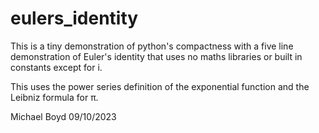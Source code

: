 # eulers_identity

This is a tiny demonstration of python's compactness with a five line
demonstration of Euler's identity that uses no maths libraries or built in
constants except for i.

This uses the power series definition of the exponential function and the
Leibniz formula for π.

Michael Boyd
09/10/2023
